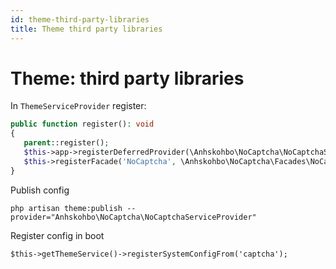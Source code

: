 ```yaml
---
id: theme-third-party-libraries
title: Theme third party libraries
---
```


# Theme: third party libraries

In `ThemeServiceProvider` register:

```php
public function register(): void
{
   parent::register();
   $this->app->registerDeferredProvider(\Anhskohbo\NoCaptcha\NoCaptchaServiceProvider::class);
   $this->registerFacade('NoCaptcha', \Anhskohbo\NoCaptcha\Facades\NoCaptcha::class);
}
```

Publish config

`php artisan theme:publish --provider="Anhskohbo\NoCaptcha\NoCaptchaServiceProvider"`

Register config in boot

`$this->getThemeService()->registerSystemConfigFrom('captcha');`
